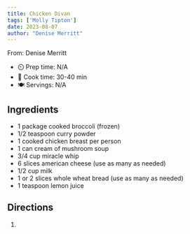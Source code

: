 ```yaml
---
title: Chicken Divan
tags: ['Molly Tipton']
date: 2023-08-07
author: "Denise Merritt"
---
```

From: Denise Merritt

- ⏲️ Prep time: N/A
- 🍳 Cook time: 30-40 min
- 🍽️ Servings: N/A

## Ingredients

- 1 package cooked broccoli (frozen)
- 1/2 teaspoon curry powder
- 1 cooked chicken breast per person
- 1 can cream of mushroom soup
- 3/4 cup miracle whip
- 6 slices american cheese (use as many as needed)
- 1/2 cup milk
- 1 or 2 slices whole wheat bread (use as many as needed)
- 1 teaspoon lemon juice

## Directions

1. 
